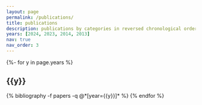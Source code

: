 ```yaml
---
layout: page
permalink: /publications/
title: publications
description: publications by categories in reversed chronological order. generated by jekyll-scholar.
years: [2024, 2023, 2014, 2013]
nav: true
nav_order: 3
---
```

<!-- _pages/publications.md -->
<div class="publications">

{%- for y in page.years %}
  <h2 class="year">{{y}}</h2>
  {% bibliography -f papers -q @*[year={{y}}]* %}
{% endfor %}

</div>

